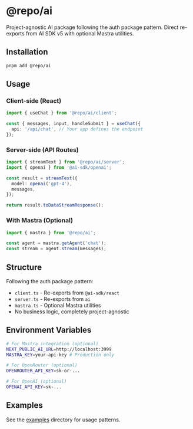 # @repo/ai

Project-agnostic AI package following the auth package pattern. Direct re-exports from AI SDK v5 with optional Mastra utilities.

## Installation

```bash
pnpm add @repo/ai
```

## Usage

### Client-side (React)
```typescript
import { useChat } from '@repo/ai/client';

const { messages, input, handleSubmit } = useChat({
  api: '/api/chat', // Your app defines the endpoint
});
```

### Server-side (API Routes)
```typescript
import { streamText } from '@repo/ai/server';
import { openai } from '@ai-sdk/openai';

const result = streamText({
  model: openai('gpt-4'),
  messages,
});

return result.toDataStreamResponse();
```

### With Mastra (Optional)
```typescript
import { mastra } from '@repo/ai';

const agent = mastra.getAgent('chat');
const stream = agent.stream(messages);
```

## Structure

Following the auth package pattern:
- `client.ts` - Re-exports from `@ai-sdk/react`
- `server.ts` - Re-exports from `ai`
- `mastra.ts` - Optional Mastra utilities
- No business logic, completely project-agnostic

## Environment Variables

```bash
# For Mastra integration (optional)
NEXT_PUBLIC_AI_URL=http://localhost:3999
MASTRA_KEY=your-api-key # Production only

# For OpenRouter (optional)
OPENROUTER_API_KEY=sk-or-...

# For OpenAI (optional)
OPENAI_API_KEY=sk-...
```

## Examples

See the [examples](./examples/) directory for usage patterns.